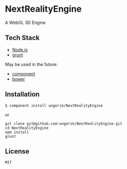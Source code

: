 NextRealityEngine
=================

A WebGL 3D Engine

Tech Stack
----------

* [Node.js](http://nodejs.org/)
* [grunt](http://gruntjs.com/)

May be used in the future:

* [component](https://github.com/component/component)
* [bower](http://twitter.github.com/bower/)


Installation
------------

	$ component install ungerik/NextRealityEngine
or

	git clone git@github.com:ungerik/NextRealityEngine.git
	cd NextRealityEngine
	npm install
	grunt


License
-------

	MIT
